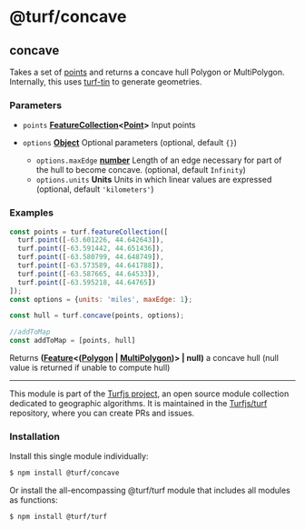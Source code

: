 # @turf/concave

<!-- Generated by documentation.js. Update this documentation by updating the source code. -->

## concave

Takes a set of [points][1] and returns a concave hull Polygon or MultiPolygon.
Internally, this uses [turf-tin][2] to generate geometries.

### Parameters

*   `points` **[FeatureCollection][3]<[Point][1]>** Input points
*   `options` **[Object][4]** Optional parameters (optional, default `{}`)

    *   `options.maxEdge` **[number][5]** Length of an edge necessary for part of the
        hull to become concave. (optional, default `Infinity`)
    *   `options.units` **Units** Units in which linear values are expressed (optional, default `'kilometers'`)

### Examples

```javascript
const points = turf.featureCollection([
  turf.point([-63.601226, 44.642643]),
  turf.point([-63.591442, 44.651436]),
  turf.point([-63.580799, 44.648749]),
  turf.point([-63.573589, 44.641788]),
  turf.point([-63.587665, 44.64533]),
  turf.point([-63.595218, 44.64765])
]);
const options = {units: 'miles', maxEdge: 1};

const hull = turf.concave(points, options);

//addToMap
const addToMap = [points, hull]
```

Returns **([Feature][6]<([Polygon][7] | [MultiPolygon][8])> | null)** a concave hull (null value is returned if unable to compute hull)

[1]: https://tools.ietf.org/html/rfc7946#section-3.1.2

[2]: https://github.com/Turfjs/turf-tin

[3]: https://tools.ietf.org/html/rfc7946#section-3.3

[4]: https://developer.mozilla.org/docs/Web/JavaScript/Reference/Global_Objects/Object

[5]: https://developer.mozilla.org/docs/Web/JavaScript/Reference/Global_Objects/Number

[6]: https://tools.ietf.org/html/rfc7946#section-3.2

[7]: https://tools.ietf.org/html/rfc7946#section-3.1.6

[8]: https://tools.ietf.org/html/rfc7946#section-3.1.7

<!-- This file is automatically generated. Please don't edit it directly. If you find an error, edit the source file of the module in question (likely index.js or index.ts), and re-run "yarn docs" from the root of the turf project. -->

---

This module is part of the [Turfjs project](https://turfjs.org/), an open source module collection dedicated to geographic algorithms. It is maintained in the [Turfjs/turf](https://github.com/Turfjs/turf) repository, where you can create PRs and issues.

### Installation

Install this single module individually:

```sh
$ npm install @turf/concave
```

Or install the all-encompassing @turf/turf module that includes all modules as functions:

```sh
$ npm install @turf/turf
```
